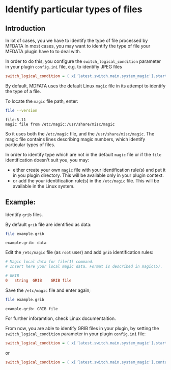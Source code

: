 # Identify particular types of files

## Introduction

In lot of cases, you we have to identify the type of file processed by MFDATA
In most cases, you may want to identify the type of file your MFDATA plugin have to to deal with.

In order to do this, you configure the `switch_logical_condition` parameter in your plugin `config.ini` file, e.g. to identifiy JPEG files
```cfg
switch_logical_condition = ( x['latest.switch.main.system_magic'].startswith(b'JPEG image') )

```

By default, MDFATA uses the default Linux `magic` file in its attempt to identify the type of a file.

To locate the `magic` file path, enter:

```bash
file --version
```
```
file-5.11
magic file from /etc/magic:/usr/share/misc/magic

```

So it uses both the `/etc/magic` file, and the `/usr/share/misc/magic`.
The magic file contains lines describing magic numbers, which identify particular types of files.

In order to identify type which are not in the default `magic` file or if the `file` identification doesn't suit you, you may:

- either create your own `magic` file with your identification rule(s) and put it in you plugin directory. This will be available only in your plugin context.
- or add the your identification rule(s) in the `/etc/magic` file. This will be available in the Linux system.

## Example:

Identify `grib` files.

By default `grib` file are identified as data:
```bash
file example.grib
```
```
example.grib: data
```

Edit the `/etc/magic` file (as `root` user) and add `grib` identification rules:
```cfg
# Magic local data for file(1) command.
# Insert here your local magic data. Format is described in magic(5).

# GRIB
0   string  GRIB    GRIB file
```

Save the  `/etc/magic` file and enter again;
```bash
file example.grib
```

```
example.grib: GRIB file
```

For further inforamtion, check Linux documentaition.


From now, you are able to identify GRIB files in your plugin, by setting the `switch_logical_condition` parameter in your plugin `config.ini` file:
```cfg
switch_logical_condition = ( x['latest.switch.main.system_magic'].startswith(b'GRIB file') )

```
or
```cfg
switch_logical_condition = ( x['latest.switch.main.system_magic'].contains(b'GRIB file') )

```